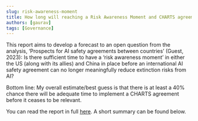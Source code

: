 ```yaml
---
slug: risk-awareness-moment
title: How long will reaching a Risk Awareness Moment and CHARTS agreement take?
authors: [gaurav]
tags: [Governance]
---
```


This report aims to develop a forecast to an open question from the analysis, ‘Prospects for AI safety agreements between countries’ (Guest, 2023): Is there sufficient time to have a ‘risk awareness moment’ in either the US (along with its allies) and China in place before an international AI safety agreement can no longer meaningfully reduce extinction risks from AI?

Bottom line: My overall estimate/best guess is that there is at least a 40% chance there will be adequate time to implement a CHARTS agreement before it ceases to be relevant.

<!--truncate-->

You can read the report in full [here](https://docs.google.com/document/d/1MLmzULVrksH8IwAmH7wBpOTyU_7BjBAVl6N63v2vvhM/edit). A short summary can be found below.
